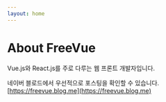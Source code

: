 ```yaml
---
layout: home
---
```

# About FreeVue

Vue.js와 React.js를 주로 다루는 웹 프론트 개발자입니다.

네이버 블로드에서 우선적으로 포스팅을 확인할 수 있습니다. [https://freevue.blog.me](https://freevue.blog.me)
